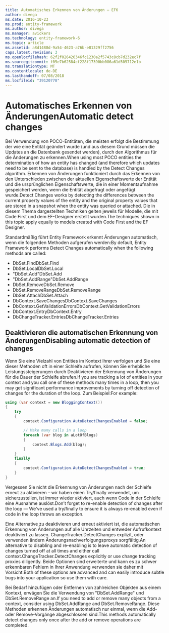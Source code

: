 ```yaml
---
title: Automatisches Erkennen von Änderungen – EF6
author: divega
ms.date: 2016-10-23
ms.prod: entity-framework
ms.author: divega
ms.manager: avickers
ms.technology: entity-framework-6
ms.topic: article
ms.assetid: a8d1488d-9a54-4623-a76b-e81329ff2756
caps.latest.revision: 3
ms.openlocfilehash: 62f2f026426346fc1230a2f5743c8cb7d232ec7f
ms.sourcegitcommit: f05e7b62584cf228f17390bb086a61d505712e1b
ms.translationtype: MT
ms.contentlocale: de-DE
ms.lasthandoff: 07/08/2018
ms.locfileid: "39120778"
---
```

# <a name="automatic-detect-changes"></a><span data-ttu-id="16a7d-102">Automatisches Erkennen von Änderungen</span><span class="sxs-lookup"><span data-stu-id="16a7d-102">Automatic detect changes</span></span>
<span data-ttu-id="16a7d-103">Bei Verwendung von POCO-Entitäten, die meisten erfolgt die Bestimmung der wie eine Entität geändert wurde (und aus diesem Grund müssen die Updates an die Datenbank gesendet werden), durch den Algorithmus für die Änderungen zu erkennen.</span><span class="sxs-lookup"><span data-stu-id="16a7d-103">When using most POCO entities the determination of how an entity has changed (and therefore which updates need to be sent to the database) is handled by the Detect Changes algorithm.</span></span> <span data-ttu-id="16a7d-104">Erkennen von Änderungen funktioniert durch das Erkennen von den Unterschieden zwischen der aktuellen Eigenschaftswerte der Entität und die ursprünglichen Eigenschaftswerte, die in einer Momentaufnahme gespeichert werden, wenn die Entität abgefragt oder angefügt wurde.</span><span class="sxs-lookup"><span data-stu-id="16a7d-104">Detect Changes works by detecting the differences between the current property values of the entity and the original property values that are stored in a snapshot when the entity was queried or attached.</span></span> <span data-ttu-id="16a7d-105">Die in diesem Thema dargestellten Techniken gelten jeweils für Modelle, die mit Code First und dem EF-Designer erstellt wurden.</span><span class="sxs-lookup"><span data-stu-id="16a7d-105">The techniques shown in this topic apply equally to models created with Code First and the EF Designer.</span></span>  

<span data-ttu-id="16a7d-106">Standardmäßig führt Entity Framework erkennt Änderungen automatisch, wenn die folgenden Methoden aufgerufen werden:</span><span class="sxs-lookup"><span data-stu-id="16a7d-106">By default, Entity Framework performs Detect Changes automatically when the following methods are called:</span></span>  

- <span data-ttu-id="16a7d-107">DbSet.Find</span><span class="sxs-lookup"><span data-stu-id="16a7d-107">DbSet.Find</span></span>  
- <span data-ttu-id="16a7d-108">DbSet.Local</span><span class="sxs-lookup"><span data-stu-id="16a7d-108">DbSet.Local</span></span>  
- <span data-ttu-id="16a7d-109">"DbSet.Add"</span><span class="sxs-lookup"><span data-stu-id="16a7d-109">DbSet.Add</span></span>  
- <span data-ttu-id="16a7d-110">"DbSet.AddRange"</span><span class="sxs-lookup"><span data-stu-id="16a7d-110">DbSet.AddRange</span></span>
- <span data-ttu-id="16a7d-111">DbSet.Remove</span><span class="sxs-lookup"><span data-stu-id="16a7d-111">DbSet.Remove</span></span>  
- <span data-ttu-id="16a7d-112">DbSet.RemoveRange</span><span class="sxs-lookup"><span data-stu-id="16a7d-112">DbSet.RemoveRange</span></span>
- <span data-ttu-id="16a7d-113">DbSet.Attach</span><span class="sxs-lookup"><span data-stu-id="16a7d-113">DbSet.Attach</span></span>  
- <span data-ttu-id="16a7d-114">DbContext.SaveChanges</span><span class="sxs-lookup"><span data-stu-id="16a7d-114">DbContext.SaveChanges</span></span>  
- <span data-ttu-id="16a7d-115">DbContext.GetValidationErrors</span><span class="sxs-lookup"><span data-stu-id="16a7d-115">DbContext.GetValidationErrors</span></span>  
- <span data-ttu-id="16a7d-116">DbContext.Entry</span><span class="sxs-lookup"><span data-stu-id="16a7d-116">DbContext.Entry</span></span>  
- <span data-ttu-id="16a7d-117">DbChangeTracker.Entries</span><span class="sxs-lookup"><span data-stu-id="16a7d-117">DbChangeTracker.Entries</span></span>  

## <a name="disabling-automatic-detection-of-changes"></a><span data-ttu-id="16a7d-118">Deaktivieren die automatischen Erkennung von Änderungen</span><span class="sxs-lookup"><span data-stu-id="16a7d-118">Disabling automatic detection of changes</span></span>  

<span data-ttu-id="16a7d-119">Wenn Sie eine Vielzahl von Entities im Kontext Ihrer verfolgen und Sie eine dieser Methoden oft in einer Schleife aufrufen, können Sie erhebliche Leistungssteigerungen durch Deaktivieren der Erkennung von Änderungen für die Dauer der Schleife abrufen.</span><span class="sxs-lookup"><span data-stu-id="16a7d-119">If you are tracking a lot of entities in your context and you call one of these methods many times in a loop, then you may get significant performance improvements by turning off detection of changes for the duration of the loop.</span></span> <span data-ttu-id="16a7d-120">Zum Beispiel:</span><span class="sxs-lookup"><span data-stu-id="16a7d-120">For example:</span></span>  

``` csharp
using (var context = new BloggingContext())
{
    try
    {
        context.Configuration.AutoDetectChangesEnabled = false;

        // Make many calls in a loop
        foreach (var blog in aLotOfBlogs)
        {
            context.Blogs.Add(blog);
        }
    }
    finally
    {
        context.Configuration.AutoDetectChangesEnabled = true;
    }
}
```  

<span data-ttu-id="16a7d-121">Vergessen Sie nicht die Erkennung von Änderungen nach der Schleife erneut zu aktivieren – wir haben einen Try/finally verwendet, um sicherzustellen, ist immer wieder aktiviert, auch wenn Code in der Schleife eine Ausnahme auslöst.</span><span class="sxs-lookup"><span data-stu-id="16a7d-121">Don’t forget to re-enable detection of changes after the loop — We've used a try/finally to ensure it is always re-enabled even if code in the loop throws an exception.</span></span>  

<span data-ttu-id="16a7d-122">Eine Alternative zu deaktivieren und erneut aktiviert ist, die automatischen Erkennung von Änderungen auf alle Uhrzeiten und entweder Aufrufkontext deaktiviert zu lassen. ChangeTracker.DetectChanges explizit, oder verwenden ändern Änderungsnachverfolgungsproxys sorgfältig.</span><span class="sxs-lookup"><span data-stu-id="16a7d-122">An alternative to disabling and re-enabling is to leave automatic detection of changes turned off at all times and either call context.ChangeTracker.DetectChanges explicitly or use change tracking proxies diligently.</span></span> <span data-ttu-id="16a7d-123">Beide Optionen sind erweiterte und kann es zu schwer erkennbaren Fehlern in Ihrer Anwendung verwenden sie daher mit Vorsicht.</span><span class="sxs-lookup"><span data-stu-id="16a7d-123">Both of these options are advanced and can easily introduce subtle bugs into your application so use them with care.</span></span>  

<span data-ttu-id="16a7d-124">Bei Bedarf hinzufügen oder Entfernen von zahlreichen Objekten aus einem Kontext, erwägen Sie die Verwendung von "DbSet.AddRange" und DbSet.RemoveRange an.</span><span class="sxs-lookup"><span data-stu-id="16a7d-124">If you need to add or remove many objects from a context, consider using DbSet.AddRange and DbSet.RemoveRange.</span></span> <span data-ttu-id="16a7d-125">Diese Methoden erkennen Änderungen automatisch nur einmal, wenn die Add- oder Remove-Vorgänge abgeschlossen sind.</span><span class="sxs-lookup"><span data-stu-id="16a7d-125">This methods automatically detect changes only once after the add or remove operations are completed.</span></span> 
